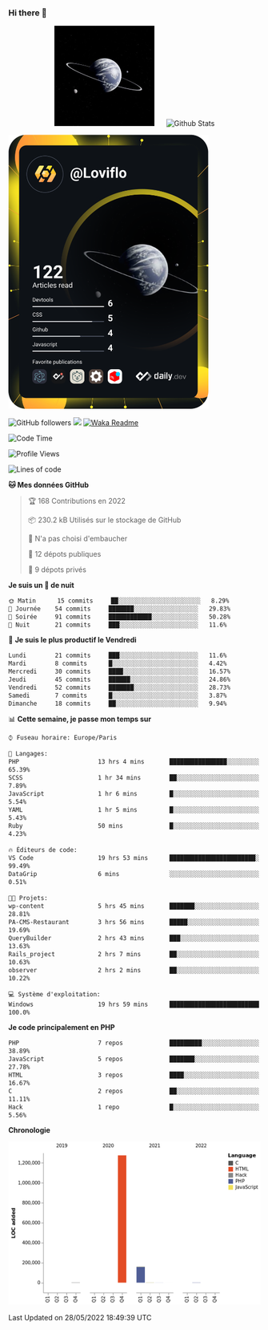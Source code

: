 ### Hi there 👋

<p align="center">
  <img src="https://github.com/Loviflo/Loviflo/blob/main/img/portrait.jpg" alt="Loviflo" height="200" style="margin-right: 20px"/>
  <img src="https://github-readme-stats.vercel.app/api?username=Loviflo&show_icons=true&theme=graywhite" alt="Github Stats" />
</p>

<a href="https://app.daily.dev/loviflo"><img src="https://github.com/loviflo/loviflo/blob/main/devcard.svg" width="400" alt="Loviflo's Dev Card"/></a>

![GitHub followers](https://img.shields.io/github/followers/Loviflo?label=Follow&style=social)
![](https://visitor-badge.glitch.me/badge?page_id=Loviflo.Loviflo)
[![Waka Readme](https://github.com/Loviflo/Loviflo/actions/workflows/update-stats.yml/badge.svg)](https://github.com/Loviflo/Loviflo/actions/workflows/update-stats.yml)

<!--START_SECTION:waka-->
![Code Time](http://img.shields.io/badge/Code%20Time-0%20secs-blue)

![Profile Views](http://img.shields.io/badge/Vues%20du%20profil-35-blue)

![Lines of code](https://img.shields.io/badge/Depuis%20Hello%20World%2C%20j%27ai%20%C3%A9crit-1%20Million%20Lignes%20de%20code-blue)

**🐱 Mes données GitHub** 

> 🏆 168 Contributions en 2022
 > 
> 📦 230.2 kB Utilisés sur le stockage de GitHub 
 > 
> 🚫 N'a pas choisi d'embaucher
 > 
> 📜 12 dépots publiques 
 > 
> 🔑 9 dépots privés  
 > 
**Je suis un 🦉 de nuit** 

```text
🌞 Matin      15 commits     ██░░░░░░░░░░░░░░░░░░░░░░░   8.29% 
🌆 Journée    54 commits     ███████░░░░░░░░░░░░░░░░░░   29.83% 
🌃 Soirée     91 commits     ████████████░░░░░░░░░░░░░   50.28% 
🌙 Nuit       21 commits     ███░░░░░░░░░░░░░░░░░░░░░░   11.6%

```
📅 **Je suis le plus productif le Vendredi** 

```text
Lundi        21 commits     ███░░░░░░░░░░░░░░░░░░░░░░   11.6% 
Mardi        8 commits      █░░░░░░░░░░░░░░░░░░░░░░░░   4.42% 
Mercredi     30 commits     ████░░░░░░░░░░░░░░░░░░░░░   16.57% 
Jeudi        45 commits     ██████░░░░░░░░░░░░░░░░░░░   24.86% 
Vendredi     52 commits     ███████░░░░░░░░░░░░░░░░░░   28.73% 
Samedi       7 commits      █░░░░░░░░░░░░░░░░░░░░░░░░   3.87% 
Dimanche     18 commits     ██░░░░░░░░░░░░░░░░░░░░░░░   9.94%

```


📊 **Cette semaine, je passe mon temps sur** 

```text
⌚︎ Fuseau horaire: Europe/Paris

💬 Langages: 
PHP                      13 hrs 4 mins       ████████████████░░░░░░░░░   65.39% 
SCSS                     1 hr 34 mins        ██░░░░░░░░░░░░░░░░░░░░░░░   7.89% 
JavaScript               1 hr 6 mins         █░░░░░░░░░░░░░░░░░░░░░░░░   5.54% 
YAML                     1 hr 5 mins         █░░░░░░░░░░░░░░░░░░░░░░░░   5.43% 
Ruby                     50 mins             █░░░░░░░░░░░░░░░░░░░░░░░░   4.23%

🔥 Éditeurs de code: 
VS Code                  19 hrs 53 mins      ████████████████████████░   99.49% 
DataGrip                 6 mins              ░░░░░░░░░░░░░░░░░░░░░░░░░   0.51%

🐱‍💻 Projets: 
wp-content               5 hrs 45 mins       ███████░░░░░░░░░░░░░░░░░░   28.81% 
PA-CMS-Restaurant        3 hrs 56 mins       █████░░░░░░░░░░░░░░░░░░░░   19.69% 
QueryBuilder             2 hrs 43 mins       ███░░░░░░░░░░░░░░░░░░░░░░   13.63% 
Rails_project            2 hrs 7 mins        ██░░░░░░░░░░░░░░░░░░░░░░░   10.63% 
observer                 2 hrs 2 mins        ██░░░░░░░░░░░░░░░░░░░░░░░   10.22%

💻 Système d'exploitation: 
Windows                  19 hrs 59 mins      █████████████████████████   100.0%

```

**Je code principalement en PHP** 

```text
PHP                      7 repos             █████████░░░░░░░░░░░░░░░░   38.89% 
JavaScript               5 repos             ███████░░░░░░░░░░░░░░░░░░   27.78% 
HTML                     3 repos             ████░░░░░░░░░░░░░░░░░░░░░   16.67% 
C                        2 repos             ██░░░░░░░░░░░░░░░░░░░░░░░   11.11% 
Hack                     1 repo              █░░░░░░░░░░░░░░░░░░░░░░░░   5.56%

```


**Chronologie**

![Chart not found](https://raw.githubusercontent.com/Loviflo/Loviflo/main/charts/bar_graph.png) 


 Last Updated on 28/05/2022 18:49:39 UTC
<!--END_SECTION:waka-->
